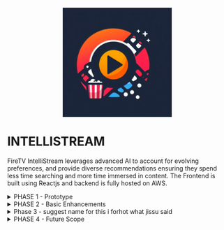 <p align="center"><img src="logo.jpeg" alt="logo" width="250" align="center"/></p>



<h1>INTELLISTREAM</h1>

FireTV IntelliStream leverages advanced AI to account for evolving preferences, and provide diverse recommendations ensuring they spend less time searching and more time immersed in content. The Frontend is built using Reactjs and backend is fully hosted on AWS.


<details>
<summary>PHASE 1 - Prototype</summary>


<h3>WORKFLOW</h3>

**User Authentication:**
AWS Amplify and AWS Cognito handle user authentication. Amplify provides a user authentication interface. Cognito User Pools act as user directories for user management and authentication. Cognito User Pools store user profiles and authentication tokens. A unique user ID from Cognito is mapped to S3 bucket data.

**System Architecture:**
Frontend communicates with AWS Lambda functions via an HTTP API Gateway. This architecture ensures efficient data flow and request handling. 

**Movie Recommendations:**
AWS Personalize provides personalized movie recommendations. A mapping file ("Final2.csv") in an S3 bucket connects movie IDs to TMDb IDs. TMDb API fetches movie details, including title, poster, genre, and rating. This data enriches the frontend for user display. 

**User Interactions:** 
User interactions include activities like watching, clicking, liking, and disliking movies.These interactions contribute to user profiles and personalized recommendations.


<h3>AWS PERSONALIZE - working and retraining</h3>

**MovieLens Dataset and AWS Personalize:**
The MovieLens dataset is leveraged to generate personalized recommendations using AWS Personalize.This dataset is stored in an unstructured format on AWS S3.

**Unstructured Data for Scalability:**
Storing data in an unstructured manner is chosen for its cost-efficiency and scalability benefits.This approach is particularly suitable for accommodating substantial data volumes.Real-time updates are not the focus, allowing for extensive data storage without time constraints.

**AWS Personalize Operation:**
AWS Personalize provides recommendations and updates data in batch mode.Personalize and event trackers work in tandem.

**Event Tracking and Data Flow:**
Event trackers collect and log user interactions, categorizing them as events.These events are sent to an AWS S3 data store for further processing.The preprocessed data is formatted for use as input in AWS Personalize.

**Machine Learning Models in AWS Personalize:**
Preprocessed data is used to train machine learning models within AWS Personalize.These models understand user preferences and generate personalized recommendations.

**Batch Mode for Data Updates:**
Data is updated in batch mode to ensure recommendations remain up-to-date.Batch recommendations are generated periodically for large sets of users in an offline process.The frequency of retraining depends on factors such as how quickly user behavior and preferences change and the volume of new data collected. The goal is to ensure that the recommendations remain relevant. 


</details>


<details>

<summary>PHASE 2 - Basic Enhancements</summary>

In order to establish a substantial competitive advantage relative to existing recommender systems, we believe that Intellistream should possess the capability to integrate evolving user emotional states when suggesting content.To accomplish this, we propose an approach leveraging user reviews for movies, accessible in the "tags.csv" dataset. We will employ sentiment analysis techniques on this dataset to understand the mood associated with each movie. Then, we'll assess the user's mood and recommend movies that match their current emotions.

<h3>Judging Users Mood</h3>

**Naive Method:** 
Explicitly ask the user what genre they are interested in currently and provide recommendations according to their input.

**Interaction Analysis:** The system can track a user's interaction with different genres over time. For instance, if a user frequently watches dramas or sad movies, it might suggest a preference for such genres, possibly reflecting a particular mood.

**Rating Analysis:** 
analyzing the ratings and reviews given by a user to different genres can provide insights into their preferences and possibly their mood.

**Genre Tracking/Watch History:**
Observing the sequence of genres a user interacts with can also be useful in judging user mood.

**Filtering in AWS Personalize**
Filtering in AWS Personalize allows you to narrow down the set of recommended items by applying certain conditions or filters. This is particularly useful when you want to ensure that the recommendations meet specific criteria. In our use case , we can filter movies with genres which map to users’ current moods and suggest recommendations accordingly.



  

</details>



<details>

<summary>Phase 3 - suggest name for this i forhot what jissu said</summary>

After encapsulating user mood into our recommender system , we now want to judge users’ likings and preferences before recommending them content to stream.
We want to maintain a user profile which contains information about user’s interest in different genres. Doing so will enable us to suggest collaborative recommendations . 

**Key Idea:**
We're incorporating an inbuilt video player into our system to showcase movie trailers of recommended films. We're taking it a step further by conducting frame-by-frame analysis of these trailers to identify the various moods, genres, and concepts within specific scenes.By using this approach, you can create a more dynamic and interactive recommendation system that tailors suggestions based on the user's interaction with different elements of the movie trailer

**Mood and Genre Categorization:**
Categorize the moods, genres, and concepts recognized in the trailer into predefined groups. This could involve labeling scenes as "romantic," "action", "comedy," "dramatic”, and so on.
Develop a structured system of moods and genres that can be employed by the recommendation system.

**User Preference Profiling:**
Build and update user profiles based on their interactions with the movie trailer. Record the user's preferences for different moods, genres, and concepts.

**Recommendation Engine:**
Integrate the user interaction and preferences into your recommendation engine.
Use the mapping of trailer content to genres, moods, and concepts to recommend full-length movies that align with the user's preferences. For example, if a user enjoyed action-packed scenes in a trailer, the system can recommend action movies with similar scenes or moods.


</details>
<details>

<summary>PHASE 4 - Future Scope </summary>
Once Intellistream is fully implemented, it's essential to maintain an iterative approach, consistently refining based on feedback and technological advancements.

<h3>Business Relevance/Scope/Opportunity:</h3>

**Audience Expansion:** 
As Intellistream refines its recommendation engine, it could attract a broader audience, from niche movie buffs to mainstream viewers, enhancing Intellistream’s market share.

**Monetization Channels:** 
Precise recommendations mean users could be more inclined to purchase or rent premium content, providing a potential revenue boost. Additionally, partnerships with content producers can be established for exclusive early releases.

**Brand Loyalty:** 
A system that ‘understands’ user preferences can enhance brand loyalty. Satisfied users are more likely to recommend FireTV to peers, organically increasing its user base.
Personalized Ad Recommendations: Beyond content, tailor ads to individual users, ensuring they are relevant, thereby increasing click-through rates and potential purchases.

<h3>Improvements/Modifications/More Features</h3>

**Cross-device Integration:** 
Recommendations can be optimized based on user activity across other Amazon devices or services, like Kindle or Amazon Music, for a more holistic understanding of preferences.

**Predictive Analysis:** 
Use AI to predict future content trends or genres that will be popular, ensuring FireTV always stays one step ahead in content procurement and production.

**Multilingual Voice Commands:** 
Implementing voice recognition to enhance user experience by allowing user queries that follow the pattern "find me something similar to <this>." This integration must be designed to comprehend multiple languages and dialects, catering to a global audience.




</details>

